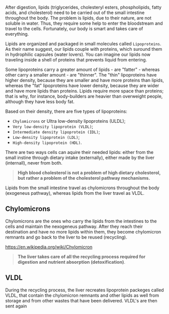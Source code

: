 After digestion, lipids (triglycerides, cholesteryl esters, phospholipids, fatty acids, and cholesterol) need to be carried out of the small intestine throughout the body. The problem is lipids, due to their nature, are not soluble in water. Thus, they require some help to enter the bloodstream and travel to the cells. Fortunately, our body is smart and takes care of everything.

Lipids are organized and packaged in small molecules called `Lipoproteins`. As their name suggest, our lipids couple with proteins, which suround them in hydrophilic capsules (water lovers). You can imagine our lipids now traveling inside a shell of proteins that prevents liquid from entering.

Some lipoproteins carry a greater amount of lipids - are "fatter" - whereas other carry a smaller amount - are "thinner". The "thin" lipoproteins have higher density, because they are smaller and have more proteins than lipids, whereas the "fat" lipoproteins have lower density, because they are wider and have more lipids than proteins. Lipids require more space than proteins; that is why, for instance, body-builders are heavier than overweight people, although they have less body fat.

Based on their density, there are five types of lipoproteins:
- `Chylomicrons` or Ultra low-density lipoproteins (ULDL);
- `Very low-density lipoprotein (VLDL)`;
- `Intermediate density lipoprotein (IDL)`;
- `Low-density lipoprotein (LDL)`;
- `High-density lipoprotein (HDL)`.

There are two ways cells can aquire their needed lipids: either from the small instine through dietary intake (externally), either made by the liver (internall), never from both. 

> __High blood cholesterol is not a problem of high dietary cholesterol, but rather a problem of the cholesterol pathway mechanisms.__

Lipids from the small intestine travel as chylomicrons throughout the body (exogeneus pathway), whereas lipids from the liver travel as VLDL.

## Chylomicrons

Chylomicrons are the ones who carry the lipids from the intestines to the cells and maintain the nexogeneus pathway. After they reach their destination and have no more lipids within them, they become chylomicron remnants and go back to the liver to be reused (recycling).

https://en.wikipedia.org/wiki/Chylomicron

> __The liver takes care of all the recycling process required for digestion and nutrient absorption (detoxification)__.

## VLDL
During the recycling process, the liver recreates lipoprotein packeges called VLDL, that contain the chylomicron remnants and other lipids as well from storage and from other wastes that have been delivered. VLDL's are then sent again 